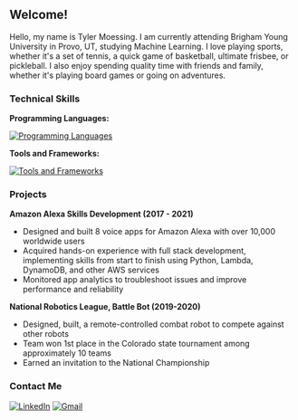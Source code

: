 ## Welcome!

Hello, my name is Tyler Moessing. I am currently attending Brigham Young University in Provo, UT, studying Machine Learning. I love playing sports, whether it's a set of tennis, a quick game of basketball, ultimate frisbee, or pickleball. I also enjoy spending quality time with friends and family, whether it's playing board games or going on adventures. 

### Technical Skills

**Programming Languages:** 

[![Programming Languages](https://skillicons.dev/icons?i=py,cpp,js,bash,html,css)](#projects)

**Tools and Frameworks:** 

[![Tools and Frameworks](https://skillicons.dev/icons?i=aws,git,sklearn,react,dynamodb,mongodb)](#projects)

<!-- Technical Skills Logos https://github.com/tandpfun/skill-icons -->

### Projects

**Amazon Alexa Skills Development (2017 - 2021)**
- Designed and built 8 voice apps for Amazon Alexa with over 10,000 worldwide users
- Acquired hands-on experience with full stack development, implementing skills from start to finish using Python, Lambda, DynamoDB, and other AWS services
- Monitored app analytics to troubleshoot issues and improve performance and reliability

**National Robotics League, Battle Bot (2019-2020)**
- Designed, built, a remote-controlled combat robot to compete against other robots
- Team won 1st place in the Colorado state tournament among approximately 10 teams
- Earned an invitation to the National Championship

### Contact Me
[![LinkedIn](https://skillicons.dev/icons?i=linkedin)](https://www.linkedin.com/in/tyler-moessing/)
[![Gmail](https://skillicons.dev/icons?i=gmail)](mailto:tmoessing@gmail.com)

<!-- <sub> tmoessing@gmail.com</sub>  <sub>[LinkedIn](https://www.linkedin.com/in/tyler-moessing/) </sub> -->

